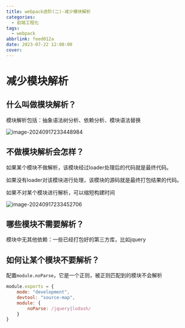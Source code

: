 ```yaml
---
title: webpack进阶(二)-减少模块解析
categories:
  - 前端工程化
tags:
  - webpack
abbrlink: feed012a
date: 2023-07-22 12:00:00
cover:
---
```


# 减少模块解析

## 什么叫做模块解析？

模块解析包括：抽象语法树分析、依赖分析、模块语法替换

![image-20240917233448984](./assets/webpack进阶-性能优化(二)/image-20240917233448984.png)

## 不做模块解析会怎样？

如果某个模块不做解析，该模块经过loader处理后的代码就是最终代码。

如果没有loader对该模块进行处理，该模块的源码就是最终打包结果的代码。

如果不对某个模块进行解析，可以缩短构建时间

![image-20240917233452706](./assets/webpack进阶-性能优化(二)/image-20240917233452706.png)

## 哪些模块不需要解析？

模块中无其他依赖：一些已经打包好的第三方库，比如jquery

## 如何让某个模块不要解析？

配置`module.noParse`，它是一个正则，被正则匹配到的模块不会解析

```javascript
module.exports = {
    mode: "development",
    devtool: "source-map",
    module: {
        noParse: /jquery|lodash/
    }
}

```

